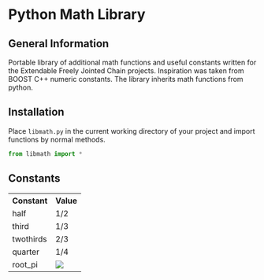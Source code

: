 Python Math Library
===================


General Information
-------------------

Portable library of additional math functions and useful constants written for the Extendable Freely Jointed Chain projects. Inspiration was taken from BOOST C++ numeric constants. The library inherits math functions from python.


Installation
------------

Place `libmath.py` in the current working directory of your project and import functions by normal methods. 

```python
from libmath import *
```

Constants
---------

<table>
  <tr>
    <th>Constant</th><th>Value</th>
  </tr>
  <tr>
    <td>half</td><td>1/2</td>
  </tr>
  <tr>
    <td>third</td><td>1/3</td>
  </tr>
  <tr>
    <td>twothirds</td><td>2/3</td>
  </tr>
  <tr>
    <td>quarter</td><td>1/4</td>
  </tr>
  <tr>
    <td>root_pi</td><td><img src="http://latex.codecogs.com/gif.latex?\sqrt(\pi)" border="0"/></td>
  </tr>
  
  
  
  
</table>
